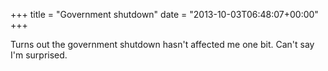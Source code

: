 +++
title = "Government shutdown"
date = "2013-10-03T06:48:07+00:00"
+++

Turns out the government shutdown hasn't affected me one bit. Can't say I'm surprised.
			